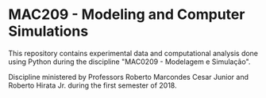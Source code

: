 # MAC209 - Modeling and Computer Simulations

This repository contains  experimental data and computational analysis done
using Python during the discipline "MAC0209 - Modelagem e Simulação".

Discipline ministered by Professors Roberto Marcondes Cesar Junior and Roberto Hirata Jr. during the first semester of 2018.
